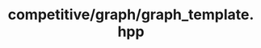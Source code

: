 ---
data:
  _extendedDependsOn: []
  _extendedRequiredBy: []
  _extendedVerifiedWith: []
  _isVerificationFailed: false
  _pathExtension: hpp
  _verificationStatusIcon: ':warning:'
  attributes:
    links: []
  bundledCode: '#line 2 "competitive/graph/graph_template.hpp"


    '
  code: '#pragma once


    '
  dependsOn: []
  isVerificationFile: false
  path: competitive/graph/graph_template.hpp
  requiredBy: []
  timestamp: '2023-08-20 00:55:27+09:00'
  verificationStatus: LIBRARY_NO_TESTS
  verifiedWith: []
documentation_of: competitive/graph/graph_template.hpp
layout: document
redirect_from:
- /library/competitive/graph/graph_template.hpp
- /library/competitive/graph/graph_template.hpp.html
title: competitive/graph/graph_template.hpp
---